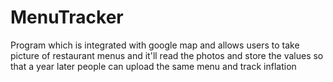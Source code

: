 # MenuTracker
Program which is integrated with google map and allows users to take picture of restaurant menus and it'll read the photos and store the values so that a year later people can upload the same menu and track inflation
